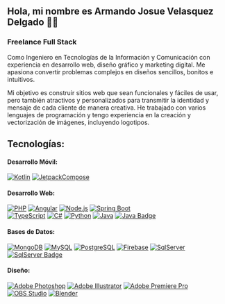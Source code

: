 ## Hola, mi nombre es Armando Josue Velasquez Delgado 👋😎<br>

### Freelance Full Stack

Como Ingeniero en Tecnologías de la Información y Comunicación con experiencia en desarrollo web, diseño gráfico y marketing digital. Me apasiona convertir problemas complejos en diseños sencillos, bonitos e intuitivos.

Mi objetivo es construir sitios web que sean funcionales y fáciles de usar, pero también atractivos y personalizados para transmitir la identidad y mensaje de cada cliente de manera creativa. He trabajado con varios lenguajes de programación y tengo experiencia en la creación y vectorización de imágenes, incluyendo logotipos.

## Tecnologías:
#### Desarrollo Móvil:
[![Kotlin](https://img.shields.io/badge/Kotlin-A97BFF?style=for-the-badge&logo=kotlin&logoColor=white&labelColor=101010)]()
[![JetpackCompose](https://img.shields.io/badge/Jetpack%20Compose-89F8C7?style=for-the-badge&logo=jetpackcompose&logoColor=white&labelColor=101010&logoBgColor=101010)]()

#### Desarrollo Web:
[![PHP](https://img.shields.io/badge/Php-777BB3?style=for-the-badge&logo=php&logoColor=white&labelColor=101010&logoBgColor=101010)]()
[![Angular](https://img.shields.io/badge/Angular-DD0031?style=for-the-badge&logo=angular&logoColor=white&labelColor=101010)]()
[![Node.js](https://img.shields.io/badge/Node.js-43853D?style=for-the-badge&logo=node.js&logoColor=white&labelColor=101010)]()
[![Spring Boot](https://img.shields.io/badge/Spring_Boot-6DB33F?style=for-the-badge&logo=spring-boot&logoColor=white&labelColor=101010)]()
<br>
[![TypeScript](https://img.shields.io/badge/TypeScript-007ACC?style=for-the-badge&logo=typescript&logoColor=white&labelColor=101010)]()
[![C#](https://img.shields.io/badge/C%23-68217A?style=for-the-badge&logo=c-sharp&logoColor=white&labelColor=101010&logoBgColor=101010)]()
[![Python](https://img.shields.io/badge/Python-3776AB?style=for-the-badge&logo=python&logoColor=white&labelColor=101010)]()
[![Java](https://img.icons8.com/ios-glyphs/25/FFFFFF/java-coffee-cup-logo.png)]() [![Java Badge](https://img.shields.io/badge/Java-5382A1?style=for-the-badge&logo=java&logoColor=white&labelColor=101010)]()

#### Bases de Datos:
[![MongoDB](https://img.shields.io/badge/MongoDB-47A248?style=for-the-badge&logo=mongodb&logoColor=white&labelColor=101010)]()
[![MySQL](https://img.shields.io/badge/MySQL-4479A1?style=for-the-badge&logo=mysql&logoColor=white&labelColor=101010)]()
[![PostgreSQL](https://img.shields.io/badge/PostgreSQL-336791?style=for-the-badge&logo=postgresql&logoColor=white&labelColor=101010)]()
[![Firebase](https://img.shields.io/badge/Firebase-FFCA28?style=for-the-badge&logo=firebase&logoColor=white&labelColor=101010)]()
[![SqlServer](https://img.icons8.com/dotty/30/FFFFFF/sql.png)]() [![SqlServer Badge](https://img.shields.io/badge/Sql%20Server-FF9A00?style=for-the-badge&logo=sqlserver&logoColor=white&labelColor=101010)]()

#### Diseño:
[![Adobe Photoshop](https://img.shields.io/badge/Adobe%20Photoshop-31A8FF?style=for-the-badge&logo=adobe%20photoshop&logoColor=white&labelColor=101010)]()
[![Adobe Illustrator](https://img.shields.io/badge/Adobe%20Illustrator-652800?style=for-the-badge&logo=adobe%20illustrator&logoColor=white&labelColor=101010)]()
[![Adobe Premiere Pro](https://img.shields.io/badge/Adobe%20Premiere%20Pro-9999FF?style=for-the-badge&logo=adobe%20premiere%20pro&logoColor=white&labelColor=101010)]()
<br>
[![OBS Studio](https://img.shields.io/badge/OBS%20Studio-302E31?style=for-the-badge&logo=obs%20studio&logoColor=white&labelColor=101010)]()
[![Blender](https://img.shields.io/badge/Blender-F5792A?style=for-the-badge&logo=blender&logoColor=white&labelColor=101010)]()



<!--
**JosueAVD27/JosueAVD27** is a ✨ _special_ ✨ repository because its `README.md` (this file) appears on your GitHub profile.

Here are some ideas to get you started:

- 🔭 I’m currently working on ...
- 🌱 I’m currently learning ...
- 👯 I’m looking to collaborate on ...
- 🤔 I’m looking for help with ...
- 💬 Ask me about ...
- 📫 How to reach me: ...
- 😄 Pronouns: ...
- ⚡ Fun fact: ...
-->
